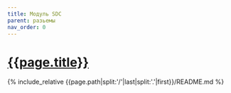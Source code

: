 ```yaml
---
title: Модуль SDС
parent: разьемы
nav_order: 0
---
```

# [{{page.title}}](https://github.com/mpp2508/{{page.path|split:'/'|last|split:'.'|first}})
{% include_relative {{page.path|split:'/'|last|split:'.'|first}}/README.md %}
